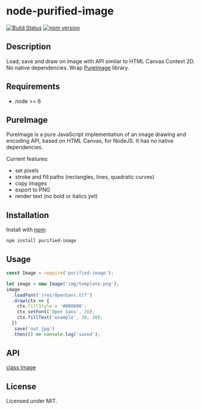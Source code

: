 # node-purified-image
[![Build Status](https://travis-ci.org/megahertz/node-purified-image.svg?branch=master)](https://travis-ci.org/megahertz/node-purified-image)
[![npm version](https://badge.fury.io/js/purified-image.svg)](https://badge.fury.io/js/purified-image)

## Description

Load, save and draw on image with API similar to HTML Canvas Context 2D.
No native dependencies. Wrap 
[PureImage](https://github.com/joshmarinacci/node-pureimage) library.

## Requirements
 - node >= 6

## PureImage

PureImage is a pure JavaScript implementation of an image drawing and encoding
API, based on HTML Canvas, for NodeJS. It has no native dependencies.  

Current features:

* set pixels
* stroke and fill paths (rectangles, lines, quadratic curves)
* copy images
* export to PNG
* render text (no bold or italics yet)

## Installation

Install with [npm](https://npmjs.org/package/purified-image):

    npm install purified-image

## Usage

```js
const Image = require('purified-image');

let image = new Image('img/template.png');
image
  .loadFont('/res/OpenSans.ttf')
  .draw(ctx => {
    ctx.fillStyle = '#000000';
    ctx.setFont('Open Sans', 20);
    ctx.fillText('example', 30, 30);
  })
  .save('out.jpg')
  .then(() => console.log('saved');
```
    
## API
[class Image](docs/api-Image.md)

## License

Licensed under MIT.

